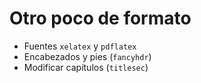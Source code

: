 # Otro poco de formato

* Fuentes `xelatex` y `pdflatex`
* Encabezados y pies (`fancyhdr`)
* Modificar capítulos (`titlesec`)
